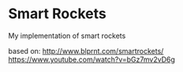 # Smart Rockets
My implementation of smart rockets

based on:
http://www.blprnt.com/smartrockets/
https://www.youtube.com/watch?v=bGz7mv2vD6g
